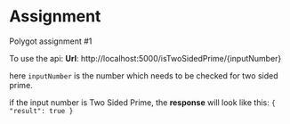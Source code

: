 # Assignment
Polygot assignment #1

To use the api:
**Url**: http://localhost:5000/isTwoSidedPrime/{inputNumber}

here `inputNumber` is the number which needs to be checked for two sided prime.

if the input number is Two Sided Prime, the **response** will look like this:
`{
  "result": true
}`
